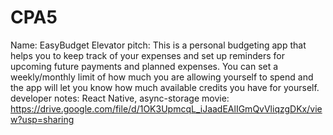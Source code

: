 # CPA5
Name: EasyBudget
Elevator pitch: 
This is a personal budgeting app that helps you to keep track of your expenses and set up reminders for upcoming future payments and planned expenses. You can set a weekly/monthly limit of how much you are allowing yourself to spend and the app will let you know how much available credits you have for yourself.
developer notes: React Native, async-storage
movie: https://drive.google.com/file/d/1OK3UpmcqL_iJaadEAlIGmQvVliqzgDKx/view?usp=sharing
